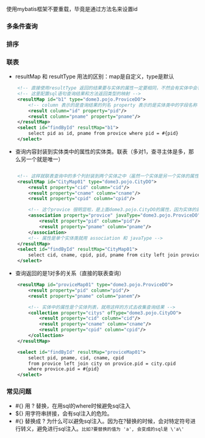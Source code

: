 使用mybatis框架不要重载，毕竟是通过方法名来设置id
### 多条件查询

### 排序

### 联表
- resultMap 和 resultType 用法的区别：map是自定义，type是默认
```xml
    <!-- 直接使用resultType 返回的结果要与实体的属性一定要相同，不然会有实体中会有null值 -->
    <!-- 这里配置sql语句查询结果和方法返回类型的映射 -->
    <resultMap id="b1" type="dome3.pojo.ProviceDO">
        <!-- column 表示的是查询结果的列名 property 表示的是实体类中的字段名称 -->
        <result column="id" property="pid"/>
        <result column="pname" property="pname"/>
    </resultMap>
    <select id="findById" resultMap="b1">
        select pid as id, pname from provice where pid = #{pid}
    </select>
```
- 查询内容封装到实体类中的属性的实体类。联表（多对1，查寻主体是多，那么另一个就是唯一）
```xml

    <!-- 这样就联表查询中的多个列封装到两个实体之中（虽然一个实体是另一个实体的属性） -->
    <resultMap id="CityMap01" type="dome3.pojo.CityDO">
        <result property="cid" column="cid"/>
        <result property="cname" column="cname"/>
        <result property="cpid" column="cpid"/>

        <!-- 这个provice 很明显啦，是上面dome3.pojo.CityDO的属性，因为实体的属性才用property类配置 -->
        <association property="provice" javaType="dome3.pojo.ProviceDO">
            <result property="pid" column="pid"/>
            <result property="pname" column="pname"/>
        </association>
        <!-- 属性是单个实体类就用 association 和 javaType -->
    </resultMap>
    <select id="findById" resultMap="CityMap01">
        select cid, cname, cpid, pid, pname from city left join provice on city.cpid = provice.pid where cid = #{cid}
    </select>
```
- 查询返回的是1对多的关系（直接的联表查询）
```xml
    <resultMap id="proviceMap01" type="dome3.pojo.ProviceDO">
        <result property="pid" column="pid"/>
        <result property="pname" column="panem"/>

        <!-- 实体中的属性是个实体列表，就用这样的方式去收集查询结果 -->
        <collection property="citys" ofType="dome3.pojo.CityDO">
            <result property="cid" column="cid"/>
            <result property="cname" column="cname"/>
            <result property="cpid" column="cpid"/>
        </collection>
    </resultMap>

    <select id="findById" resultMap="proviceMap01">
        select pid, pname, cid, cname, cpid
        from provice left join city on provice.pid = city.cpid
        where provice.pid = #{pid}
    </select>
```
### 常见问题
- #{} 用 ? 替换，在用sql的where时候避免sql注入
- ${} 用字符串拼接，会有sql注入的危险。
- #{} 替换成 ? 为什么可以避免sql注入。因为在?替换的时候，会对特定符号进行转义，避免进行sql注入。```比如?要替换的值为 'a', 会变成的sql是 \'a\'```